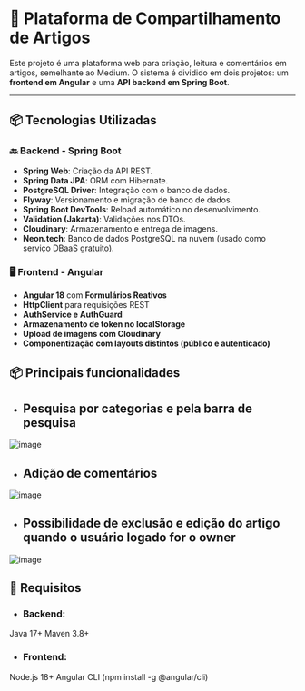# 📝 Plataforma de Compartilhamento de Artigos

Este projeto é uma plataforma web para criação, leitura e comentários em artigos, semelhante ao Medium. O sistema é dividido em dois projetos: um **frontend em Angular** e uma **API backend em Spring Boot**.

---

## 📦 Tecnologias Utilizadas

### 🔙 Backend - Spring Boot

- **Spring Web**: Criação da API REST.
- **Spring Data JPA**: ORM com Hibernate.
- **PostgreSQL Driver**: Integração com o banco de dados.
- **Flyway**: Versionamento e migração de banco de dados.
- **Spring Boot DevTools**: Reload automático no desenvolvimento.
- **Validation (Jakarta)**: Validações nos DTOs.
- **Cloudinary**: Armazenamento e entrega de imagens.
- **Neon.tech**: Banco de dados PostgreSQL na nuvem (usado como serviço DBaaS gratuito).

### 🖥️ Frontend - Angular

- **Angular 18** com **Formulários Reativos**
- **HttpClient** para requisições REST
- **AuthService e AuthGuard**
- **Armazenamento de token no localStorage**
- **Upload de imagens com Cloudinary**
- **Componentização com layouts distintos (público e autenticado)**

 
 ## 📦 Principais funcionalidades
- ## **Pesquisa por categorias e pela barra de pesquisa**

 ![image](https://github.com/user-attachments/assets/7085f9ba-8b62-48e2-bbf4-c1c2fde18681)

- ## **Adição de comentários**

 ![image](https://github.com/user-attachments/assets/f2031213-eba4-42df-8875-1303706277dd)

- ##  **Possibilidade de exclusão e edição do artigo quando o usuário logado for o owner**

 ![image](https://github.com/user-attachments/assets/16a20ab6-9930-4a9c-b1c8-8877d51a4549)

## 🧰 Requisitos
- ### Backend:
Java 17+
Maven 3.8+

- ### Frontend:
Node.js 18+ 
Angular CLI (npm install -g @angular/cli)


